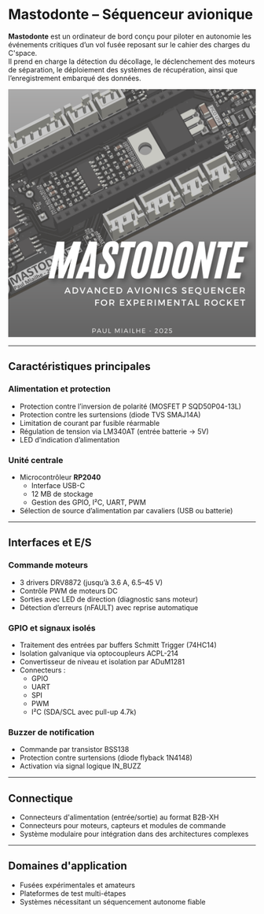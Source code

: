 # Mastodonte – Séquenceur avionique 

**Mastodonte** est un ordinateur de bord conçu pour piloter en autonomie les événements critiques d’un vol fusée reposant sur le cahier des charges du C'space.  
Il prend en charge la détection du décollage, le déclenchement des moteurs de séparation, le déploiement des systèmes de récupération, ainsi que l’enregistrement embarqué des données.

![WallPaper](Image/Mastodonte-N6.png)

---

## Caractéristiques principales

### Alimentation et protection

- Protection contre l’inversion de polarité (MOSFET P SQD50P04-13L)
- Protection contre les surtensions (diode TVS SMAJ14A)
- Limitation de courant par fusible réarmable
- Régulation de tension via LM340AT (entrée batterie → 5V)
- LED d’indication d’alimentation

### Unité centrale

- Microcontrôleur **RP2040**
  - Interface USB-C
  - 12 MB de stockage
  - Gestion des GPIO, I²C, UART, PWM
- Sélection de source d’alimentation par cavaliers (USB ou batterie)

---

## Interfaces et E/S

### Commande moteurs

- 3 drivers DRV8872 (jusqu’à 3.6 A, 6.5–45 V)
- Contrôle PWM de moteurs DC
- Sorties avec LED de direction (diagnostic sans moteur)
- Détection d’erreurs (nFAULT) avec reprise automatique

### GPIO et signaux isolés

- Traitement des entrées par buffers Schmitt Trigger (74HC14)
- Isolation galvanique via optocoupleurs ACPL-214
- Convertisseur de niveau et isolation par ADuM1281
- Connecteurs :
  - GPIO
  - UART
  - SPI
  - PWM
  - I²C (SDA/SCL avec pull-up 4.7k)

### Buzzer de notification

- Commande par transistor BSS138
- Protection contre surtensions (diode flyback 1N4148)
- Activation via signal logique IN_BUZZ

---

## Connectique

- Connecteurs d'alimentation (entrée/sortie) au format B2B-XH
- Connecteurs pour moteurs, capteurs et modules de commande
- Système modulaire pour intégration dans des architectures complexes

---

## Domaines d'application

- Fusées expérimentales et amateurs
- Plateformes de test multi-étapes
- Systèmes nécessitant un séquencement autonome fiable
